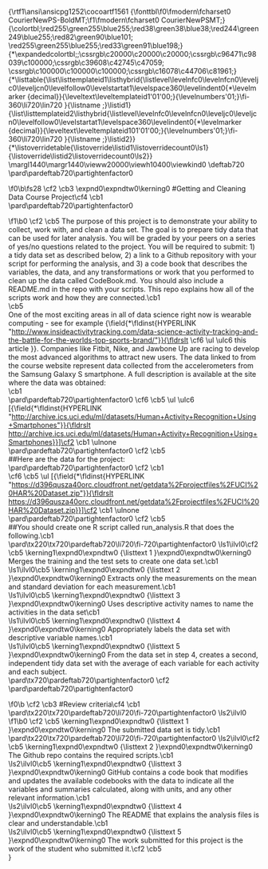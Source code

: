 {\rtf1\ansi\ansicpg1252\cocoartf1561
{\fonttbl\f0\fmodern\fcharset0 CourierNewPS-BoldMT;\f1\fmodern\fcharset0 CourierNewPSMT;}
{\colortbl;\red255\green255\blue255;\red38\green38\blue38;\red244\green249\blue255;\red82\green90\blue101;
\red255\green255\blue255;\red33\green91\blue198;}
{\*\expandedcolortbl;;\cssrgb\c20000\c20000\c20000;\cssrgb\c96471\c98039\c100000;\cssrgb\c39608\c42745\c47059;
\cssrgb\c100000\c100000\c100000;\cssrgb\c16078\c44706\c81961;}
{\*\listtable{\list\listtemplateid1\listhybrid{\listlevel\levelnfc0\levelnfcn0\leveljc0\leveljcn0\levelfollow0\levelstartat1\levelspace360\levelindent0{\*\levelmarker \{decimal\}}{\leveltext\leveltemplateid1\'01\'00;}{\levelnumbers\'01;}\fi-360\li720\lin720 }{\listname ;}\listid1}
{\list\listtemplateid2\listhybrid{\listlevel\levelnfc0\levelnfcn0\leveljc0\leveljcn0\levelfollow0\levelstartat1\levelspace360\levelindent0{\*\levelmarker \{decimal\}}{\leveltext\leveltemplateid101\'01\'00;}{\levelnumbers\'01;}\fi-360\li720\lin720 }{\listname ;}\listid2}}
{\*\listoverridetable{\listoverride\listid1\listoverridecount0\ls1}{\listoverride\listid2\listoverridecount0\ls2}}
\margl1440\margr1440\vieww20000\viewh10400\viewkind0
\deftab720
\pard\pardeftab720\partightenfactor0

\f0\b\fs28 \cf2 \cb3 \expnd0\expndtw0\kerning0
#Getting and Cleaning Data Course Project\cf4 \cb1 \
\pard\pardeftab720\partightenfactor0

\f1\b0 \cf2 \cb5 The purpose of this project is to demonstrate your ability to collect, work with, and clean a data set. The goal is to prepare tidy data that can be used for later analysis. You will be graded by your peers on a series of yes/no questions related to the project. You will be required to submit: 1) a tidy data set as described below, 2) a link to a Github repository with your script for performing the analysis, and 3) a code book that describes the variables, the data, and any transformations or work that you performed to clean up the data called CodeBook.md. You should also include a README.md in the repo with your scripts. This repo explains how all of the scripts work and how they are connected.\cb1 \
\cb5 \
One of the most exciting areas in all of data science right now is wearable computing - see for example {\field{\*\fldinst{HYPERLINK "http://www.insideactivitytracking.com/data-science-activity-tracking-and-the-battle-for-the-worlds-top-sports-brand/"}}{\fldrslt \cf6 \ul \ulc6 this article }}. Companies like Fitbit, Nike, and Jawbone Up are racing to develop the most advanced algorithms to attract new users. The data linked to from the course website represent data collected from the accelerometers from the Samsung Galaxy S smartphone. A full description is available at the site where the data was obtained:\
\cb1 \
\pard\pardeftab720\partightenfactor0
\cf6 \cb5 \ul \ulc6 [{\field{\*\fldinst{HYPERLINK "http://archive.ics.uci.edu/ml/datasets/Human+Activity+Recognition+Using+Smartphones"}}{\fldrslt http://archive.ics.uci.edu/ml/datasets/Human+Activity+Recognition+Using+Smartphones}}]\cf2 \cb1 \ulnone \
\pard\pardeftab720\partightenfactor0
\cf2 \cb5 \
##Here are the data for the project:\
\pard\pardeftab720\partightenfactor0
\cf2 \cb1 \
\cf6 \cb5 \ul [{\field{\*\fldinst{HYPERLINK "https://d396qusza40orc.cloudfront.net/getdata%2Fprojectfiles%2FUCI%20HAR%20Dataset.zip"}}{\fldrslt https://d396qusza40orc.cloudfront.net/getdata%2Fprojectfiles%2FUCI%20HAR%20Dataset.zip}}]\cf2 \cb1 \ulnone \
\pard\pardeftab720\partightenfactor0
\cf2 \cb5 \
##You should create one R script called run_analysis.R that does the following.\cb1 \
\pard\tx220\tx720\pardeftab720\li720\fi-720\partightenfactor0
\ls1\ilvl0\cf2 \cb5 \kerning1\expnd0\expndtw0 {\listtext	1	}\expnd0\expndtw0\kerning0
Merges the training and the test sets to create one data set.\cb1 \
\ls1\ilvl0\cb5 \kerning1\expnd0\expndtw0 {\listtext	2	}\expnd0\expndtw0\kerning0
Extracts only the measurements on the mean and standard deviation for each measurement.\cb1 \
\ls1\ilvl0\cb5 \kerning1\expnd0\expndtw0 {\listtext	3	}\expnd0\expndtw0\kerning0
Uses descriptive activity names to name the activities in the data set\cb1 \
\ls1\ilvl0\cb5 \kerning1\expnd0\expndtw0 {\listtext	4	}\expnd0\expndtw0\kerning0
Appropriately labels the data set with descriptive variable names.\cb1 \
\ls1\ilvl0\cb5 \kerning1\expnd0\expndtw0 {\listtext	5	}\expnd0\expndtw0\kerning0
From the data set in step 4, creates a second, independent tidy data set with the average of each variable for each activity and each subject.\
\pard\tx720\pardeftab720\partightenfactor0
\cf2 \
\pard\pardeftab720\partightenfactor0

\f0\b \cf2 \cb3 #Review criteria\cf4 \cb1 \
\pard\tx220\tx720\pardeftab720\li720\fi-720\partightenfactor0
\ls2\ilvl0
\f1\b0 \cf2 \cb5 \kerning1\expnd0\expndtw0 {\listtext	1	}\expnd0\expndtw0\kerning0
The submitted data set is tidy.\cb1 \
\pard\tx220\tx720\pardeftab720\li720\fi-720\partightenfactor0
\ls2\ilvl0\cf2 \cb5 \kerning1\expnd0\expndtw0 {\listtext	2	}\expnd0\expndtw0\kerning0
The Github repo contains the required scripts.\cb1 \
\ls2\ilvl0\cb5 \kerning1\expnd0\expndtw0 {\listtext	3	}\expnd0\expndtw0\kerning0
GitHub contains a code book that modifies and updates the available codebooks with the data to indicate all the variables and summaries calculated, along with units, and any other relevant information.\cb1 \
\ls2\ilvl0\cb5 \kerning1\expnd0\expndtw0 {\listtext	4	}\expnd0\expndtw0\kerning0
The README that explains the analysis files is clear and understandable.\cb1 \
\ls2\ilvl0\cb5 \kerning1\expnd0\expndtw0 {\listtext	5	}\expnd0\expndtw0\kerning0
The work submitted for this project is the work of the student who submitted it.\cf2 \cb5 \
}